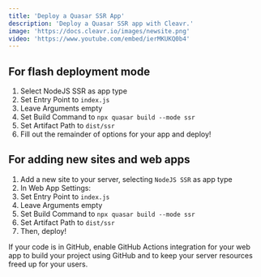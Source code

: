 ```yaml
---
title: 'Deploy a Quasar SSR App'
description: 'Deploy a Quasar SSR app with Cleavr.'
image: 'https://docs.cleavr.io/images/newsite.png'
video: 'https://www.youtube.com/embed/ierMKUKQ0b4'
---
```


<you-tube video="ierMKUKQ0b4"></you-tube>

## For flash deployment mode
1. Select NodeJS SSR as app type
2. Set Entry Point to `index.js`
3. Leave Arguments empty
4. Set Build Command to `npx quasar build --mode ssr`
5. Set Artifact Path to `dist/ssr`
6. Fill out the remainder of options for your app and deploy!

## For adding new sites and web apps
1. Add a new site to your server, selecting `NodeJS SSR` as app type
2. In Web App Settings:
3. Set Entry Point to `index.js`
4. Leave Arguments empty
5. Set Build Command to `npx quasar build --mode ssr`
6. Set Artifact Path to `dist/ssr`
7. Then, deploy!

If your code is in GitHub, enable GitHub Actions integration for your web app to build your project using GitHub and to 
keep your server resources freed up for your users.
